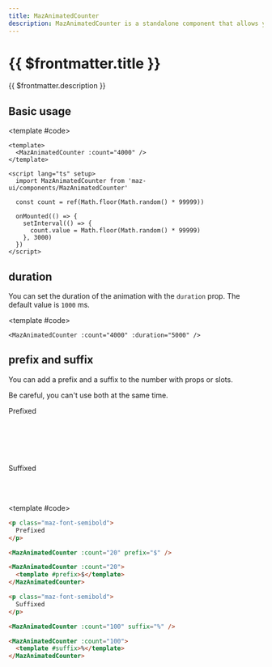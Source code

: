 ```yaml
---
title: MazAnimatedCounter
description: MazAnimatedCounter is a standalone component that allows you to animate a number from 0 to a specific value. Fully animated with CSS.
---
```


# {{ $frontmatter.title }}

{{ $frontmatter.description }}

<!--@include: ./../.vitepress/mixins/getting-started.md-->

## Basic usage

<ComponentDemo expanded>
  <MazAnimatedCounter :count="count" />

  <template #code>

  ```vue
  <template>
    <MazAnimatedCounter :count="4000" />
  </template>

  <script lang="ts" setup>
    import MazAnimatedCounter from 'maz-ui/components/MazAnimatedCounter'

    const count = ref(Math.floor(Math.random() * 99999))

    onMounted(() => {
      setInterval(() => {
        count.value = Math.floor(Math.random() * 99999)
      }, 3000)
    })
  </script>
  ```

  </template>
</ComponentDemo>

<script setup lang="ts">
  import { ref, onMounted } from 'vue'
  const count = ref(Math.floor(Math.random() * 99999))

  onMounted(() => {
    setInterval(() => {
      count.value = Math.floor(Math.random() * 99999)
    }, 3000)
  })
</script>

## duration

You can set the duration of the animation with the `duration` prop. The default value is `1000` ms.

<ComponentDemo>
  <MazAnimatedCounter :count="4000" :duration="5000" />

  <template #code>

  ```vue
  <MazAnimatedCounter :count="4000" :duration="5000" />
  ```

  </template>
</ComponentDemo>

## prefix and suffix

You can add a prefix and a suffix to the number with props or slots.

Be careful, you can't use both at the same time.

<ComponentDemo>
  <p class="maz-font-semibold">
    Prefixed
  </p>

  <br />

  <MazAnimatedCounter :count="20" prefix="$" />
  <br />
  <MazAnimatedCounter :count="20">
    <template #prefix>$</template>
  </MazAnimatedCounter>

  <br />
  <br />

  <p class="maz-font-semibold">
    Suffixed
  </p>

  <br />
  <MazAnimatedCounter :count="100" suffix="%" />
  <br />

  <MazAnimatedCounter :count="100">
    <template #suffix>%</template>
  </MazAnimatedCounter>

  <template #code>

  ```html
  <p class="maz-font-semibold">
    Prefixed
  </p>

  <MazAnimatedCounter :count="20" prefix="$" />

  <MazAnimatedCounter :count="20">
    <template #prefix>$</template>
  </MazAnimatedCounter>

  <p class="maz-font-semibold">
    Suffixed
  </p>

  <MazAnimatedCounter :count="100" suffix="%" />

  <MazAnimatedCounter :count="100">
    <template #suffix>%</template>
  </MazAnimatedCounter>
  ```

  </template>
</ComponentDemo>

<!--@include: ./../.vitepress/generated-docs/maz-animated-counter.doc.md-->
